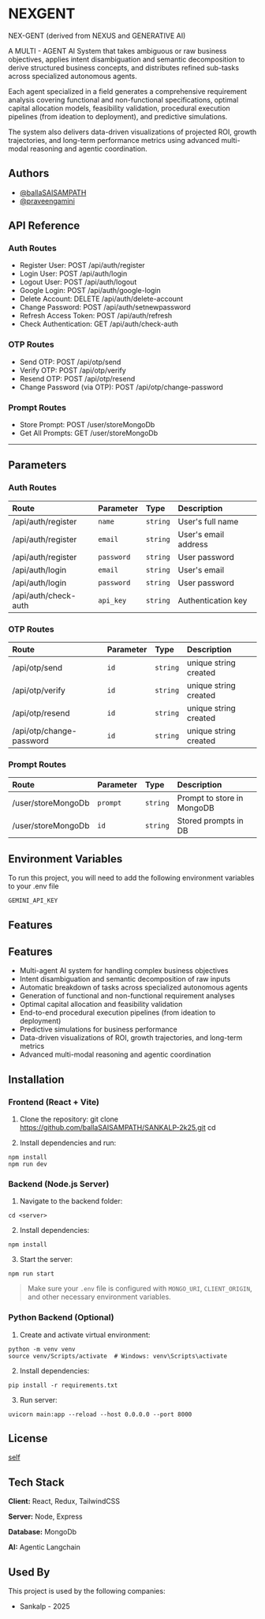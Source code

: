 
# NEXGENT

NEX-GENT (derived from NEXUS and GENERATIVE AI)

A MULTI - AGENT AI System that takes ambiguous or raw business objectives, applies intent disambiguation and semantic decomposition to derive structured business concepts, and distributes refined sub-tasks across specialized autonomous agents.

 Each agent specialized in a field generates a comprehensive requirement analysis covering functional and non-functional specifications, optimal capital allocation models, feasibility validation, procedural execution pipelines (from ideation to deployment), and predictive simulations.
 
  The system also delivers data-driven visualizations of projected ROI, growth trajectories, and long-term performance metrics using advanced multi-modal reasoning and agentic coordination.

## Authors

- [@ballaSAISAMPATH](https://www.github.com/ballaSAISAMPATH)
- [@praveengamini](https://www.github.com/praveengamini)

## API Reference

### Auth Routes
- Register User: POST /api/auth/register
- Login User: POST /api/auth/login
- Logout User: POST /api/auth/logout
- Google Login: POST /api/auth/google-login
- Delete Account: DELETE /api/auth/delete-account
- Change Password: POST /api/auth/setnewpassword
- Refresh Access Token: POST /api/auth/refresh
- Check Authentication: GET /api/auth/check-auth

### OTP Routes
- Send OTP: POST /api/otp/send
- Verify OTP: POST /api/otp/verify
- Resend OTP: POST /api/otp/resend
- Change Password (via OTP): POST /api/otp/change-password

### Prompt Routes
- Store Prompt: POST /user/storeMongoDb
- Get All Prompts: GET /user/storeMongoDb

---

## Parameters

### Auth Routes

| Route | Parameter  | Type     | Description                |
| :---- | :--------- | :------- | :------------------------- |
| /api/auth/register | `name`     | `string` | User's full name           |
| /api/auth/register | `email`    | `string` | User's email address       |
| /api/auth/register | `password` | `string` | User password              |
| /api/auth/login    | `email`    | `string` | User's email               |
| /api/auth/login    | `password` | `string` | User password              |
| /api/auth/check-auth | `api_key` | `string` | Authentication key        |

### OTP Routes

| Route | Parameter | Type     | Description              |
| :---- | :-------- | :------- | :----------------------- |
| /api/otp/send           | `id` | `string` | unique string created |
| /api/otp/verify         | `id` | `string` | unique string created |
| /api/otp/resend         | `id` | `string` | unique string created |
| /api/otp/change-password| `id` | `string` | unique string created |

### Prompt Routes

| Route | Parameter       | Type     | Description                  |
| :---- | :-------------- | :------- | :--------------------------- |
| /user/storeMongoDb | `prompt` | `string` | Prompt to store in MongoDB |
| /user/storeMongoDb | `id`     | `string` | Stored prompts in DB       |

## Environment Variables

To run this project, you will need to add the following environment variables to your .env file

`GEMINI_API_KEY`



## Features

## Features

- Multi-agent AI system for handling complex business objectives
- Intent disambiguation and semantic decomposition of raw inputs
- Automatic breakdown of tasks across specialized autonomous agents
- Generation of functional and non-functional requirement analyses
- Optimal capital allocation and feasibility validation
- End-to-end procedural execution pipelines (from ideation to deployment)
- Predictive simulations for business performance
- Data-driven visualizations of ROI, growth trajectories, and long-term metrics
- Advanced multi-modal reasoning and agentic coordination


## Installation

### Frontend (React + Vite)
1. Clone the repository:
git clone <https://github.com/ballaSAISAMPATH/SANKALP-2k25.git>
cd <client>

2. Install dependencies and run:
```
npm install
npm run dev
```
### Backend (Node.js Server)
1. Navigate to the backend folder:
```
cd <server>
```
2. Install dependencies:
```
npm install
```
3. Start the server:
```
npm run start
```
> Make sure your `.env` file is configured with `MONGO_URI`, `CLIENT_ORIGIN`, and other necessary environment variables.

### Python Backend (Optional)
1. Create and activate virtual environment:
```
python -m venv venv
source venv/Scripts/activate  # Windows: venv\Scripts\activate
```
2. Install dependencies:
```
pip install -r requirements.txt
```
3. Run server:
```
uvicorn main:app --reload --host 0.0.0.0 --port 8000
```
## License

[self](https://choosealicense.com/licenses/mit/)


## Tech Stack

**Client:** React, Redux, TailwindCSS

**Server:** Node, Express

**Database:** MongoDb

**AI:** Agentic Langchain



## Used By

This project is used by the following companies:

- Sankalp - 2025

